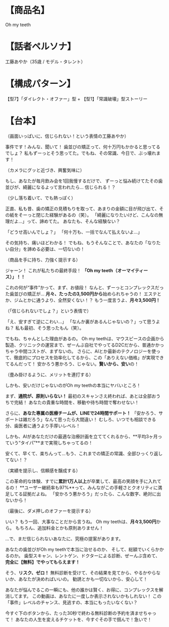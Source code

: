 # 【商品名】
Oh my teeth

# 【話者ペルソナ】
工藤あやか（35歳 / モデル・タレント）

# 【構成パターン】
【型7】「ダイレクト・オファー」型 + 【型1】「常識破壊」型ストーリー

# 【台本】

（画面いっぱいに、信じられない！という表情の工藤あやか）

事件です！みんな、聞いて！
歯並びの矯正って、何十万円もかかると思ってるでしょ？
私もずーっとそう思ってた。でもね、その常識、今日で、ぶっ壊れます！

（カメラにグッと近づき、興奮気味に）

もし、あなたが毎月飲み会を1回我慢するだけで、
ずーっと悩み続けてたその歯並びが、綺麗になるよって言われたら…
信じられる！？

（少し落ち着いて、でも熱っぽく）

正直、私も昔、歯の矯正の見積もりを取って、あまりの金額に目が飛び出て、その紙をそーっと閉じた経験があるの（笑）。
「綺麗になりたいけど、こんなの無理だよ…」って、諦めてた。
あなたも、そんな経験ない？

「どうせ高いんでしょ？」
「何十万も、一括でなんて払えないよ…」

その気持ち、痛いほどわかる！
でもね、もうそんなことで、あなたの「なりたい自分」を諦める必要は、一切ないの！

（商品を手に持ち、力強く提示する）

ジャーン！ これが私たちの最終手段！
**「Oh my teeth（オーマイティース）」！！**

これの何が“事件”かって、まず、お値段！
なんと、ずーっとコンプレックスだった歯並びの矯正が…
**月々、たったの3,500円から**始められちゃうの！
エステとか、ジムとかに通うより、全然安くない！？
もう一度言うよ、**月々3,500円！**

（「信じられないでしょ？」という表情で）

「え、安すぎて逆にこわい…」
「なんか裏があるんじゃないの？」って思うよね？
私も最初、そう思ったもん（笑）。

でもね、ちゃんとした理由があるの。
Oh my teethは、マウスピースの企画から製造、クリニックの運営まで、ぜーんぶ自社でやってるD2Cだから、普通かかっちゃう中間コストが、まずないの。
さらに、AIとか最新のテクノロジーを使って、徹底的にプロセスを効率化してるから、この「ありえない価格」が実現できてるんだって！
安かろう悪かろう、じゃない。**賢いから、安い**の！

（畳み掛けるように、メリットを連打する）

しかも、安いだけじゃないのがOh my teethの本当にヤバいところ！

まず、**通院が、原則いらない！**
最初のスキャンさえ終われば、あとは全部おうちで完結！
あなたの貴重な時間を、移動や待ち時間で奪わせない！

さらに、**あなた専属の医療チームが、LINEで24時間サポート！**
「安かろう、サポートは雑だろう」なんて思ったら大間違い！
むしろ、いつでも相談できる分、歯医者に通うより手厚いレベル！

しかも、AIがあなただけの最適な治療計画を立ててくれるから、**平均3ヶ月っていう“タイパ”**まで実現しちゃってるの！

安くて、早くて、楽ちんって…もう、これまでの矯正の常識、全部ひっくり返してない！？

（実績を提示し、信頼感を醸成する）

この革命的な体験、すでに**累計1万人以上**が卒業して、最高の笑顔を手に入れてるの！
**ユーザー継続率も97%**って、みんながこの手軽さとクオリティに満足してる証拠だよね。
「安かろう悪かろう」だったら、こんな数字、絶対に出ないから！

（最後に、ダメ押しのオファーを提示する）

いい？ もう一回、大事なことだから言うね。
Oh my teethは、**月々3,500円**から。
もちろん、追加料金とかも原則ありません！

…で、まだ信じられないあなたに、究極の提案があります。

あなたの歯並びがOh my teethで本当に治せるのか、
そして、総額でいくらかかるのか。
歯型スキャン、レントゲン、ドクターによる診断、ぜーんぶ含めて、**完全に【無料】でやってもらえます！**

そう、**リスク、ゼロ！**
無料診断を受けて、その結果を見てから、やるかやらないか、あなたが決めればいいの。
勧誘とかも一切ないから、安心して！

あなたが悩んでるこの一瞬にも、他の誰かは賢く、お得に、コンプレックスを解消してます。
この動画は、あなたに一度しか表示されないかもしれない！
この「事件」レベルのチャンス、見逃すの、本当にもったいなくない？

今すぐ下のボタンから、たった30秒で終わる無料診断の予約を済ませちゃって！
あなたの人生を変えるチケットを、今すぐその手で掴んで！急いで！ 